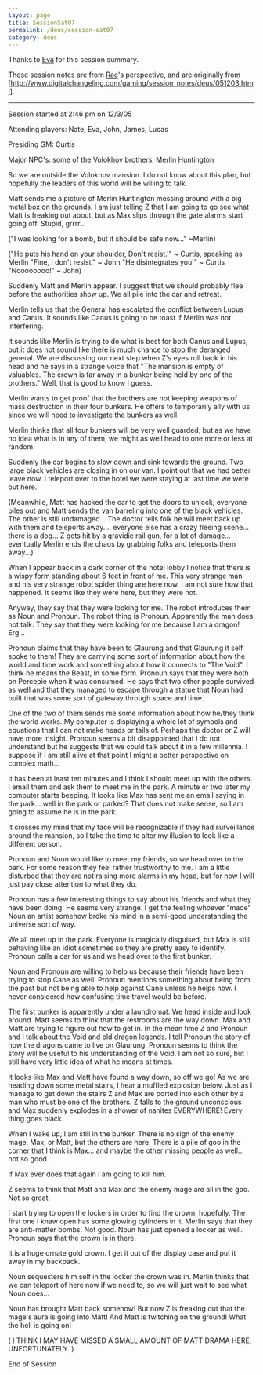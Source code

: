```yaml
---
layout: page
title: SessionSat07
permalink: /deus/session-sat07
category: deus
---
```

Thanks to [Eva](player-eva) for this session summary.

These session notes are from [Rae](char-public-eva)'s perspective, and are originally from [http://www.digitalchangeling.com/gaming/session_notes/deus/051203.html].

-----
Session started at 2:46 pm on 12/3/05

Attending players: Nate, Eva, John, James, Lucas

Presiding GM: Curtis

Major NPC's: some of the Volokhov brothers, Merlin Huntington

So we are outside the Volokhov mansion. I do not know about this plan, but hopefully the leaders of this world will be willing to talk.

Matt sends me a picture of Merlin Huntington messing around with a big metal box on the grounds. I am just telling Z that I am going to go see what Matt is freaking out about, but as Max slips through the gate alarms start going off. Stupid, grrrr...

(&quot;I was looking for a bomb, but it should be safe now...&quot; ~Merlin)

(&quot;He puts his hand on your shoulder, Don't resist.'&quot;
~ Curtis, speaking as Merlin
&quot;Fine, I don't resist.&quot;
~ John
&quot;He disintegrates you!&quot;
~ Curtis
&quot;Noooooooo!&quot;
~ John)

Suddenly Matt and Merlin appear. I suggest that we should probably flee before the authorities show up. We all pile into the car and retreat.

Merlin tells us that the General has escalated the conflict between Lupus and Canus. It sounds like Canus is going to be toast if Merlin was not interfering.

It sounds like Merlin is trying to do what is best for both Canus and Lupus, but it does not sound like there is much chance to stop the deranged general. We are discussing our next step when Z's eyes roll back in his head and he says in a strange voice that &quot;The mansion is empty of valuables. The crown is far away in a bunker being held by one of the brothers.&quot; Well, that is good to know I guess.

Merlin wants to get proof that the brothers are not keeping weapons of mass destruction in their four bunkers. He offers to temporarily ally with us since we will need to investigate the bunkers as well.

Merlin thinks that all four bunkers will be very well guarded, but as we have no idea what is in any of them, we might as well head to one more or less at random.

Suddenly the car begins to slow down and sink towards the ground. Two large black vehicles are closing in on our van. I point out that we had better leave now. I teleport over to the hotel we were staying at last time we were out here.

(Meanwhile, Matt has hacked the car to get the doors to unlock, everyone piles out and Matt sends the van barreling into one of the black vehicles. The other is still undamaged... The doctor tells folk he will meet back up with them and teleports away.... everyone else has a crazy fleeing scene... there is a dog... Z gets hit by a gravidic rail gun, for a lot of damage... eventually Merlin ends the chaos by grabbing folks and teleports them away...)

When I appear back in a dark corner of the hotel lobby I notice that there is a wispy form standing about 6 feet in front of me. This very strange man and his very strange robot spider thing are here now. I am not sure how that happened. It seems like they were here, but they were not.

Anyway, they say that they were looking for me. The robot introduces them as Noun and Pronoun. The robot thing is Pronoun. Apparently the man does not talk. They say that they were looking for me because I am a dragon! Erg...

Pronoun claims that they have been to Glaurung and that Glaurung it self spoke to them! They are carrying some sort of information about how the world and time work and something about how it connects to &quot;The Void&quot;. I think he means the Beast, in some form. Pronoun says that they were both on Percepie when it was consumed. He says that two other people survived as well and that they managed to escape through a statue that Noun had built that was some sort of gateway through space and time.

One of the two of them sends me some information about how he/they think the world works. My computer is displaying a whole lot of symbols and equations that I can not make heads or tails of. Perhaps the doctor or Z will have more insight. Pronoun seems a bit disappointed that I do not understand but he suggests that we could talk about it in a few millennia. I suppose if I am still alive at that point I might a better perspective on complex math...

It has been at least ten minutes and I think I should meet up with the others. I email them and ask them to meet me in the park. A minute or two later my computer starts beeping. It looks like Max has sent me an email saying in the park... well in the park or parked? That does not make sense, so I am going to assume he is in the park.

It crosses my mind that my face will be recognizable if they had surveillance around the mansion, so I take the time to alter my illusion to look like a different person.

Pronoun and Noun would like to meet my friends, so we head over to the park. For some reason they feel rather trustworthy to me. I am a little disturbed that they are not raising more alarms in my head, but for now I will just pay close attention to what they do.

Pronoun has a few interesting things to say about his friends and what they have been doing. He seems very strange. I get the feeling whoever &quot;made&quot; Noun an artist somehow broke his mind in a semi-good understanding the universe sort of way.

We all meet up in the park. Everyone is magically disguised, but Max is still behaving like an idiot sometimes so they are pretty easy to identify. Pronoun calls a car for us and we head over to the first bunker.

Noun and Pronoun are willing to help us because their friends have been trying to stop Cane as well. Pronoun mentions something about being from the past but not being able to help against Cane unless he helps now. I never considered how confusing time travel would be before.

The first bunker is apparently under a laundromat. We head inside and look around. Matt seems to think that the restrooms are the way down. Max and Matt are trying to figure out how to get in. In the mean time Z and Pronoun and I talk about the Void and old dragon legends. I tell Pronoun the story of how the dragons came to live on Glaurung. Pronoun seems to think the story will be useful to his understanding of the Void. I am not so sure, but I still have very little idea of what he means at times.

It looks like Max and Matt have found a way down, so off we go! As we are heading down some metal stairs, I hear a muffled explosion below. Just as I manage to get down the stairs Z and Max are ported into each other by a man who must be one of the brothers. Z falls to the ground unconscious and Max suddenly explodes in a shower of nanites EVERYWHERE! Every thing goes black.

When I wake up, I am still in the bunker. There is no sign of the enemy mage, Max, or Matt, but the others are here. There is a pile of goo in the corner that I think is Max... and maybe the other missing people as well... not so good.

If Max ever does that again I am going to kill him.

Z seems to think that Matt and Max and the enemy mage are all in the goo. Not so great.

I start trying to open the lockers in order to find the crown, hopefully. The first one I knaw open has some glowing cylinders in it. Merlin says that they are anti-matter bombs. Not good. Noun has just opened a locker as well. Pronoun says that the crown is in there.

It is a huge ornate gold crown. I get it out of the display case and put it away in my backpack.

Noun sequesters him self in the locker the crown was in. Merlin thinks that we can teleport of here now if we need to, so we will just wait to see what Noun does...

Noun has brought Matt back somehow! But now Z is freaking out that the mage's aura is going into Matt! And Matt is twitching on the ground! What the hell is going on!

( I THINK I MAY HAVE MISSED A SMALL AMOUNT OF MATT DRAMA HERE, UNFORTUNATELY. )

End of Session

